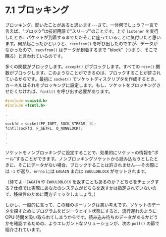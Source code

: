 # 7.1 ブロッキング

ブロッキング。聞いたことがあると思います---さて、一体何でしょう？一言で言えば、"ブロック"は技術用語で"スリープ"のことです。上で `listener` を実行したとき、パケットが到着するまでただそこに座っていることに気付いたと思います。何が起こったかというと、`recvfrom()` を呼び出したのですが、データがなかったので、`recvfrom()` はデータが到着するまで "block"（つまり、そこで眠る）と言われているのです。

多くの関数がブロックします。`accept()` がブロックします。すべての `recv()` 関数がブロックします。このようなことができるのは、ブロックすることが許されているからです。最初に `socket()` でソケットディスクリプタを作成するとき、カーネルはそれをブロッキングに設定します。もし、ソケットをブロッキングさせたくなければ、`fcntl()` を呼び出す必要があります。

```c
#include <unistd.h>
#include <fcntl.h>
.
.
.
sockfd = socket(PF_INET, SOCK_STREAM, 0);
fcntl(sockfd, F_SETFL, O_NONBLOCK);
.
.
.
```

ソケットをノンブロッキングに設定することで、効果的にソケットの情報を"ポール"することができます。ノンブロッキングソケットから読み込もうとしたときに、そこにデータがない場合、ブロックすることは許されません---その際には `-1` が返り、`errno` には `EAGAIN` または `EWOULDBLOCK` がセットされます。

（待てよ--`EAGAIN` や `EWOULDBLOCK` を返すこともあるのか？どちらをチェックする？仕様では実際にあなたのシステムがどちらを返すかは指定されていないので、移植性のために両方チェックしましょう。）

しかし、一般的に言って、この種のポーリングは悪い考えです。ソケットのデータを探すためにプログラムをビジーウェイト状態にすると、流行遅れのように CPU 時間を吸い取られてしまうからです。読み込み待ちのデータがあるかどうかを確認するための、よりエレガントなソリューションが、次の `poll()` の節で紹介されています。
